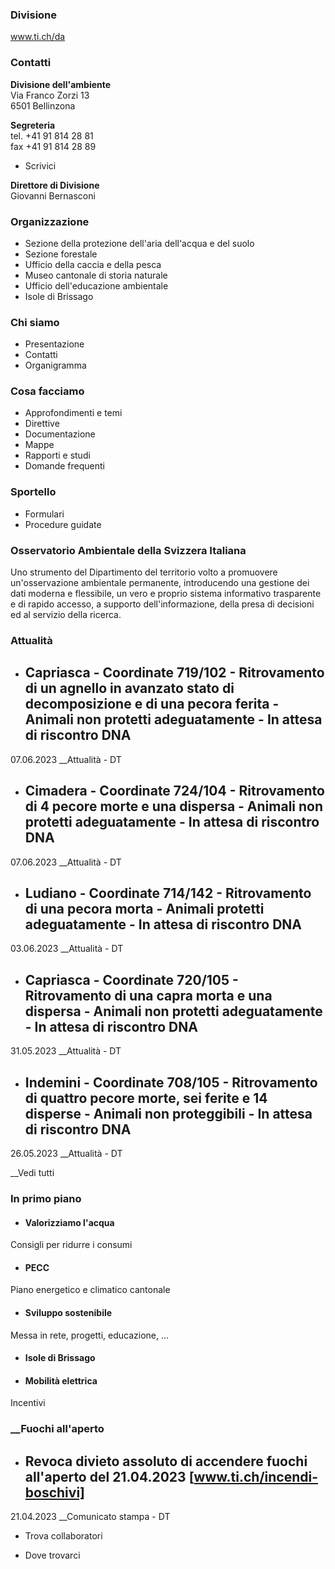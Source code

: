 ###  Divisione

www.ti.ch/da

###  Contatti

**Divisione dell'ambiente**  
Via Franco Zorzi 13  
6501 Bellinzona

 **Segreteria**  
tel. +41 91 814 28 81  
fax +41 91 814 28 89  

  * Scrivici

 **Direttore di Divisione**  
Giovanni Bernasconi

###  Organizzazione

  * Sezione della protezione dell'aria dell'acqua e del suolo
  * Sezione forestale
  * Ufficio della caccia e della pesca
  * Museo cantonale di storia naturale
  * Ufficio dell'educazione ambientale
  * Isole di Brissago

###  Chi siamo

  * Presentazione
  * Contatti
  * Organigramma

###  Cosa facciamo

  * Approfondimenti e temi
  * Direttive
  * Documentazione
  * Mappe
  * Rapporti e studi
  * Domande frequenti

###  Sportello

  * Formulari
  * Procedure guidate

###  Osservatorio Ambientale della Svizzera Italiana

Uno strumento del Dipartimento del territorio volto a promuovere
un'osservazione ambientale permanente, introducendo una gestione dei dati
moderna e flessibile, un vero e proprio sistema informativo trasparente e di
rapido accesso, a supporto dell'informazione, della presa di decisioni ed al
servizio della ricerca.

###  Attualità

  * ## Capriasca - Coordinate 719/102 - Ritrovamento di un agnello in avanzato stato di decomposizione e di una pecora ferita - Animali non protetti adeguatamente - In attesa di riscontro DNA

07.06.2023 __Attualità \- DT

  * ## Cimadera - Coordinate 724/104 - Ritrovamento di 4 pecore morte e una dispersa - Animali non protetti adeguatamente - In attesa di riscontro DNA

07.06.2023 __Attualità \- DT

  * ## Ludiano - Coordinate 714/142 - Ritrovamento di una pecora morta - Animali protetti adeguatamente - In attesa di riscontro DNA

03.06.2023 __Attualità \- DT

  * ## Capriasca - Coordinate 720/105 - Ritrovamento di una capra morta e una dispersa - Animali non protetti adeguatamente - In attesa di riscontro DNA

31.05.2023 __Attualità \- DT

  * ## Indemini - Coordinate 708/105 - Ritrovamento di quattro pecore morte, sei ferite e 14 disperse - Animali non proteggibili - In attesa di riscontro DNA

26.05.2023 __Attualità \- DT

__Vedi tutti

### In primo piano

  * #### Valorizziamo l'acqua

Consigli per ridurre i consumi

  * #### PECC

Piano energetico e climatico cantonale

  * #### Sviluppo sostenibile

Messa in rete, progetti, educazione, ...

  * #### Isole di Brissago

  * #### Mobilità elettrica

Incentivi

### __Fuochi all'aperto

  * ## Revoca divieto assoluto di accendere fuochi all'aperto del 21.04.2023 [www.ti.ch/incendi-boschivi]

21.04.2023 __Comunicato stampa \- DT

  * Trova collaboratori

  * Dove trovarci

